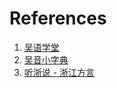 # References

1. [吴语学堂](https://www.wugniu.com/)
2. [吴音小字典](https://wu-chinese.com/minidict/)
3. [听浙说 - 浙江方言](https://space.bilibili.com/46377092/channel/collectiondetail?sid=1110111)
